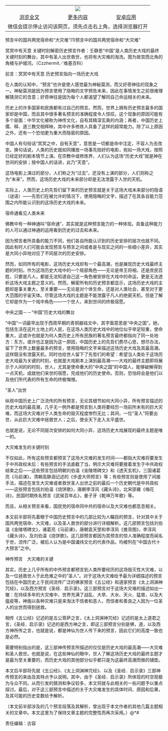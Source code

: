 

<table>
  <tr>
    <td align="center" colspan="3">
      <a href="https://github.com/ogate/ogate/blob/master/README.md"><img src="https://cloud.githubusercontent.com/assets/11880933/13434984/f430fae2-e012-11e5-814f-c2df1e82b247.jpg"/></a>
    </td>
  </tr>
  <tr>
    <td align="center">
      <a href="https://s3.ap-south-1.amazonaws.com/ogatem/oGate.htm?c818280&from=oNote">浏览全文</a>
    </td>
    <td align="center">
      <a href="https://s3.ap-south-1.amazonaws.com/ogatem/oGate.htm?from=oNote">更多内容</a>
    </td>
    <td align="center">
      <a href="https://raw.githubusercontent.com/ogate/up/master/ogate.apk">安卓应用</a>
    </td>
  </tr>
  <tr>
    <td align="center" colspan="3">
      微信会提示停止访问该网页，须先点击右上角，选择浏览器打开
    </td>
  </tr>
</table>    



预言中的国共两党宿命和“大灾难”(1)预言中的国共两党宿命和“大灾难”

冥冥中有天意 关键时刻解密历史预言作者：壬静思“中国”是人类历史大戏的最终关键时刻的舞台，其中有圣人出世救世，也将有大灾难的淘洗。图为故宫西北角的角楼与护城河。（Czzhermit／维基百科）




前言：冥冥中有天意 历史预言指向一场历史大戏


在人类的认知中，“预言”也许是使人感觉最为神秘莫测，而又好奇神往的现象之一。神秘莫测是因为预言使用了隐晦的文字预告未来，因此在事情发生之前很难理解猜测它的含意；好奇神往是因为每个人都渴望了解同自己命运相关的未来。


历史上的许多国家和民族都有过自己的预言。然而，世界上拥有历史预言最多的国家却是中国，而且其中很多著名预言的准确程度令人惊叹。这个现象的原因可能有多个层面：中华文化被称为神传文化，自有其精深玄奥的内涵；再者，中国历史上儒、释、道三教交相辉映，其中许多修炼人具备了这样的超常能力。除了以上原因之外，还有一个恐怕更为重大而隐密的原因。


中国人有句俗话“冥冥之中，自有天意”，意思是一切都是命中注定，不容人为去改变。换句话说，人类的历史就如同播放一场事先拍好的电影，宛如一场大戏，按照已经定好的剧本情节上演。在宗教中或修炼界，人们认为这场“历史大戏”就是神在世间的安排；按中国人的话讲，此乃“天意”。


这场电影上演过的部分，人们称之为“过去”，还没有上演的部分，人们则称之为“未来”。然而，这场历史大戏的未来部分却是无法泄露于人世的天机。


实际上，人类历史上的先哲们留下来的历史预言就是关于这场大戏未来部分的隐语（谜语）——先哲们在被允许的情况下，使用隐晦的文字，描述了在其各自能力范围之内所能认识到的这场历史大戏的未来。


宿命通看见人类未来


佛教中有一种神通叫“宿命通”，其实就是这种预言能力的一种体现。具备这种能力的人可以通过神通的运用看到历史的过去和未来。


因为预言者所具备的能力不同，他们各自所能认识到的历史安排的层次也就不同。因此有时人们可能会发现预言与预言之间或者是与现实之间的一些细小差异，其实是大同小异地对应了不同层次的历史安排。


然而，如同所有的电影，这场历史大戏却有一个最高潮，也是展现历史大戏最终主题的时刻。作为这场历史大戏中的一个局部角色——无论是帝王将相，还是庶民百姓，只要是凡人，都是无法知道自己这一角色被安排在大戏中的命运，更是无法透析这场大戏主题之意义的。然而，解密所有的历史预言都显示，这场历史大戏的主题却是事关重大，至关重要——无论是对个体生命，还是对人类社会，甚至对于更大范围的宇宙天体。尽管这场大戏的主题是不能泄露于凡人的绝密天机，但是了解它却是作为一个戏中角色——一个世人，来到世间的终极宿愿。


中央之国－－“中国”历史大戏的舞台


“中国”一词最早出现于西周早期的青铜器铭文中，其字面意思是“中央之国”。她，包括生活在这片土地上的人民，在这场人类历史大戏中的地位似乎举足轻重，使命重大，这或许也就是为何人类历史上所有民族的著名预言最终都指向了同一处地方：东方。或许也正是因为这一原因，中国历史上的先哲们费尽心思，想尽办法，留下了世界上数量最多的预言，使用隐晦的文字来描述这场历史大戏及其最高潮。这样既没有泄露天机，同时也给世人留下了先哲们的希望：希望当人类处于这场历史大戏最为关键的时刻，也就是大戏剧本上演到最高潮——大戏的最终主题即将展示于人间的的时刻，世人，尤其是使命重大的“中央之国”的中国人，能够破解得到一点天机，成就他们来世的宿愿，完成他们的历史使命。否则，恐怕将会是他们以及他们所代表的所有生命的终极悔憾。


“圣人”出世


纵观中国历史上广泛流传的所有预言，无论其细节如何大同小异，所有预言描述的历史大戏的最高潮，几乎无一例外都是预言到人类将要经历一场前所未有的巨大灾难，而这场大灾难对于人类生命的毁灭程度惨烈无比；其间，一位“圣人”将要出世，从此巨大灾难中拯救世人；之后，使全天下走入太平盛世。


也就是说，无论不同层次安排的如何大同小异，这场历史大戏展现的最终主题是唯一的。


大灾难发生的关键时刻


不仅如此，所有这些预言都预言了这场大灾难的发生时间——都指大灾难将要发生于中共政权末后：有些预言的手法直截了当，明示大灾难将要接着发生于中共政权结束之后——这些预言包括明朝刘伯温《金陵塔碑文》和《透天玄机》，三国诸葛亮《马前课》，清朝高静涵记述的《步虚大师预言》等；有些预言则是使用了间接手法，描述在发生大灾难或者救世圣人出世之前的最后一个历史朝代是中共政权——这些预言包括刘伯温《烧饼歌》，唐朝李淳风《藏头诗》，北宋邵雍《梅花诗》，民国时期佚名预言《武侯百年乩》，姜子牙《乾坤万年歌》等。


而且，从相关预言来看，国民党的宿命同中共的宿命以及大灾难也都息息相关。


本文前半部将先着眼于中国历史预言中的几部比较为人瞩目的预言，针对其中关于国共两党宿命、大灾难，以及圣人救世的部分进行详细解析。这几部预言包括刘伯温《金陵塔碑文》，诸葛亮《马前课》，唐朝袁天罡和李淳风《推背图》，李淳风《藏头诗》，及刘伯温《烧饼歌》。这几部预言都因为其预言的惊人准确程度而闻名于世，流传广泛，被后人认为是中国谶纬文化的代表作品，均被列在“中国古代十大预言”之中。


神传预言　大灾难的关键


其实，历史上几乎所有的中外预言都预言到人类所要经历的这场毁灭性大灾难，以及一位拯救世人于此危难之中的“圣人”。对于这场大灾难给予最为详细描述的预言包括在中国历史上于民间流传广泛的佛家预言《五公经》和道家预言《太上洞渊神咒经》，以及西方预言《圣经．启示录》。这三部预言对于这场大灾难的描述如出一辙：在持续多年的大灾难中，世界充满了战乱、大旱、大水、天火、猛兽，以及大瘟疫等，神施以各种灾难只是来淘汰不信者和恶人，而信者和善良之人因为一位圣人的出世而得到拯救。


相传《五公经》记述的是五公菩萨之言，《太上洞渊神咒经》记述的是太上道君之言，《圣经．启示录》记述的是西方神之言，即这三部预言分别是佛，道，以及西方神所传之言，也就是说，都是神仙为世人传下来的预言，因此它们的高度一致也是必然。


需要特别指出的是，这三部神传预言所描述的仅仅是历史大戏的最高潮——大灾难和圣人救世。也就是说，在这些神仙的眼中，世人了解这场历史大戏的最终主题才是最为至关重要的，而历史大戏的其他部分似乎都只是为这最终高潮而做的铺垫。


本文后半部将先就《五公经》、《太上洞渊神咒经》、以及《圣经．启示录》三部神传预言的来由及其特点予以说明。其中，由于《圣经．启示录》所体现的时空观极为与众不同，从而引发的猜测和争议较多，本文将就与此相关的一些问题予以重点探讨。最后，对于这三部预言中描述的关于大灾难发生的具体时间、原因和后果，及其可能的历史变数给予解析。


（本文前半部涉及的几个预言段落及其解析，曾出现于本文作者的其他几篇主题相关的文章中。本文这里为了保持文章主题的完整性而再次采用。）@*#


责任编辑：古容



